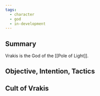 ```yaml
---
tags:
  - character
  - god
  - in-development
---
```

## Summary

Vrakis is the God of the [[Pole of Light]].

## Objective, Intention, Tactics


## Cult of Vrakis